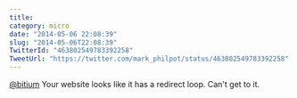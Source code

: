```yaml
---
title: 
category: micro
date: "2014-05-06 22:08:39"
slug: "2014-05-06T22:08:39"
TwitterId: "463802549783392258"
TweetUrl: "https://twitter.com/mark_philpot/status/463802549783392258"
---
```


[@bitium](https://twitter.com/bitium) Your website looks like it has a redirect
loop. Can't get to it.
